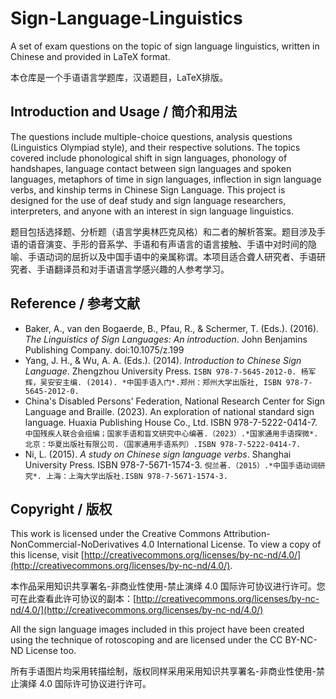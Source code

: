# Sign-Language-Linguistics

A set of exam questions on the topic of sign language linguistics, written in Chinese and provided in LaTeX format.

本仓库是一个手语语言学题库，汉语题目，LaTeX排版。

## Introduction and Usage / 简介和用法

The questions include multiple-choice questions, analysis questions (Linguistics Olympiad style), and their respective solutions. The topics covered include phonological shift in sign languages, phonology of handshapes, language contact between sign languages and spoken languages, metaphors of time in sign languages, inflection in sign language verbs, and kinship terms in Chinese Sign Language. This project is designed for the use of deaf study and sign language researchers, interpreters, and anyone with an interest in sign language linguistics. 

题目包括选择题、分析题（语言学奥林匹克风格）和二者的解析答案。题目涉及手语的语音演变、手形的音系学、手语和有声语言的语言接触、手语中对时间的隐喻、手语动词的屈折以及中国手语中的亲属称谓。本项目适合聋人研究者、手语研究者、手语翻译员和对手语语言学感兴趣的人参考学习。

## Reference / 参考文献
- Baker, A., van den Bogaerde, B., Pfau, R., & Schermer, T. (Eds.). (2016). *The Linguistics of Sign Languages: An introduction*. John Benjamins Publishing Company. doi:10.1075/z.199 
- Yang, J. H., & Wu, A. A. (Eds.). (2014). *Introduction to Chinese Sign Language*. Zhengzhou University Press. `ISBN 978-7-5645-2012-0. 杨军辉，吴安安主编. (2014). *中国手语入门*.郑州：郑州大学出版社, ISBN 978-7-5645-2012-0.`
- China's Disabled Persons' Federation, National Research Center for Sign Language and Braille. (2023). An exploration of national standard sign language. Huaxia Publishing House Co., Ltd. ISBN 978-7-5222-0414-7.  `中国残疾人联合会组编；国家手语和盲文研究中心编著.（2023）.*国家通用手语探微*. 北京：华夏出版社有限公司.（国家通用手语系列）.ISBN 978-7-5222-0414-7.`
- Ni, L. (2015). *A study on Chinese sign language verbs*. Shanghai University Press. ISBN 978-7-5671-1574-3. `倪兰著.（2015）.*中国手语动词研究*. 上海：上海大学出版社.ISBN 978-7-5671-1574-3.`

## Copyright / 版权

This work is licensed under the Creative Commons Attribution-NonCommercial-NoDerivatives 4.0 International License. To view a copy of this license, visit [http://creativecommons.org/licenses/by-nc-nd/4.0/](http://creativecommons.org/licenses/by-nc-nd/4.0/).

本作品采用知识共享署名-非商业性使用-禁止演绎 4.0 国际许可协议进行许可。您可在此查看此许可协议的副本：[http://creativecommons.org/licenses/by-nc-nd/4.0/](http://creativecommons.org/licenses/by-nc-nd/4.0/)

All the sign language images included in this project have been created using the technique of rotoscoping and are licensed under the CC BY-NC-ND License too.

所有手语图片均采用转描绘制，版权同样采用采用知识共享署名-非商业性使用-禁止演绎 4.0 国际许可协议进行许可。